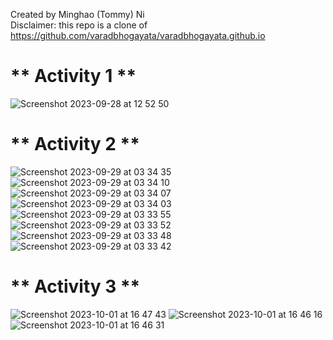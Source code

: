 Created by Minghao (Tommy) Ni\
Disclaimer: this repo is a clone of https://github.com/varadbhogayata/varadbhogayata.github.io
##
# ** Activity 1 **
![Screenshot 2023-09-28 at 12 52 50](https://github.com/unreliable-tn/unreliable-tn.github.io/assets/82098467/7e94bccd-6e29-4f4a-974c-8f27f3e94970)
##
# ** Activity 2 **
![Screenshot 2023-09-29 at 03 34 35](https://github.com/unreliable-tn/unreliable-tn.github.io/assets/82098467/fdac845a-e136-4a31-b046-8c9878dae0ea)
![Screenshot 2023-09-29 at 03 34 10](https://github.com/unreliable-tn/unreliable-tn.github.io/assets/82098467/d733123e-c210-43f7-9ca4-813d45bb9a82)
![Screenshot 2023-09-29 at 03 34 07](https://github.com/unreliable-tn/unreliable-tn.github.io/assets/82098467/04581518-74df-4c91-af38-99e09fc05af3)
![Screenshot 2023-09-29 at 03 34 03](https://github.com/unreliable-tn/unreliable-tn.github.io/assets/82098467/63d4a361-986a-4a4d-8d57-ce17563d405c)
![Screenshot 2023-09-29 at 03 33 55](https://github.com/unreliable-tn/unreliable-tn.github.io/assets/82098467/31cf341f-850e-4b07-b3f0-8d95ff7d1272)
![Screenshot 2023-09-29 at 03 33 52](https://github.com/unreliable-tn/unreliable-tn.github.io/assets/82098467/d2dbef4a-557f-431e-aea2-cc4e66cd5c29)
![Screenshot 2023-09-29 at 03 33 48](https://github.com/unreliable-tn/unreliable-tn.github.io/assets/82098467/d7bf66f4-a5e9-4b5c-bab2-4e8bbdbd6538)
![Screenshot 2023-09-29 at 03 33 42](https://github.com/unreliable-tn/unreliable-tn.github.io/assets/82098467/c0ca7bb7-fb69-459e-9372-4ba4f01cbf48)
##
# ** Activity 3 **
![Screenshot 2023-10-01 at 16 47 43](https://github.com/unreliable-tn/unreliable-tn.github.io/assets/82098467/7aedf6b4-d04d-4d65-9d36-72f3ff21040f)
![Screenshot 2023-10-01 at 16 46 16](https://github.com/unreliable-tn/unreliable-tn.github.io/assets/82098467/de8ced6d-44a5-41f9-bed3-bb2693293120)
![Screenshot 2023-10-01 at 16 46 31](https://github.com/unreliable-tn/unreliable-tn.github.io/assets/82098467/151d9546-525e-47d6-8306-8ee8d7e7a8c8)
